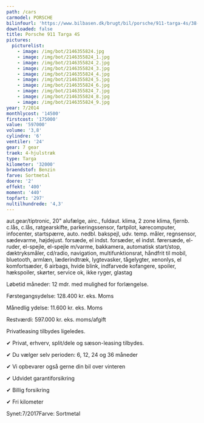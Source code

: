 ```yaml
---
path: /cars
carmodel: PORSCHE
bilinfourl: 'https://www.bilbasen.dk/brugt/bil/porsche/911-targa-4s/38-pdk-2d/4052037'
downloaded: false
title: Porsche 911 Targa 4S
pictures:
  picturelist:
    - image: /img/bot/2146355824.jpg
    - image: /img/bot/2146355824_1.jpg
    - image: /img/bot/2146355824_2.jpg
    - image: /img/bot/2146355824_3.jpg
    - image: /img/bot/2146355824_4.jpg
    - image: /img/bot/2146355824_5.jpg
    - image: /img/bot/2146355824_6.jpg
    - image: /img/bot/2146355824_7.jpg
    - image: /img/bot/2146355824_8.jpg
    - image: /img/bot/2146355824_9.jpg
year: 7/2014
monthlycost: '14500'
firstcost: '175000'
value: '597000'
volume: '3,8'
cylindre: '6'
ventiler: '24'
gear: 7 gear
traek: 4-hjulstræk
type: Targa
kilometer: '32000'
braendstof: Benzin
farve: Sortmetal
doere: '2'
effekt: '400'
moment: '440'
topfart: '297'
nultilhundrede: '4,3'
---
```

aut.gear/tiptronic, 20" alufælge, airc., fuldaut. klima, 2 zone klima, fjernb. c.lås, c.lås, ratgearskifte, parkeringssensor, fartpilot, kørecomputer, infocenter, startspærre, auto. nedbl. bakspejl, udv. temp. måler, regnsensor, sædevarme, højdejust. forsæde, el indst. forsæder, el indst. førersæde, el-ruder, el-spejle, el-spejle m/varme, bakkamera, automatisk start/stop, dæktryksmåler, cd/radio, navigation, multifunktionsrat, håndfrit til mobil, bluetooth, armlæn, læderindtræk, lygtevasker, tågelygter, xenonlys, el komfortsæder, 6 airbags, hvide blink, indfarvede kofangere, spoiler, hækspoiler, skørter, service ok, ikke ryger, glastag

Løbetid måneder: 12 mdr. med mulighed for forlængelse.



Førstegangsydelse: 128.400 kr. eks. Moms 

Månedlig ydelse: 11.600 kr. eks. Moms

Restværdi: 597.000 kr. eks. moms/afgift



Privatleasing tilbydes ligeledes.



✔ Privat, erhverv, split/dele og sæson-leasing tilbydes. 

✔ Du vælger selv perioden: 6, 12, 24 og 36 måneder

✔ Vi opbevarer også gerne din bil over vinteren 

✔ Udvidet garantiforsikring   

✔ Billig forsikring 

✔ Fri kilometer



Synet:7/2017Farve: Sortmetal
